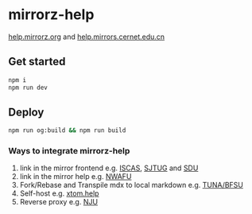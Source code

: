 # mirrorz-help

[help.mirrorz.org](https://help.mirrorz.org) and [help.mirrors.cernet.edu.cn](https://help.mirrors.cernet.edu.cn)

## Get started

```bash
npm i
npm run dev
```

## Deploy

```bash
npm run og:build && npm run build
```

### Ways to integrate mirrorz-help

1. link in the mirror frontend
   e.g. [ISCAS](https://mirror.iscas.ac.cn), [SJTUG](https://mirrors.sjtug.sjtu.edu.cn/) and [SDU](https://mirrors.sdu.edu.cn/index.html#/mirror)
2. link in the mirror help
   e.g. [NWAFU](https://mirrors.nwafu.edu.cn/help/local-repository/debian/)
3. Fork/Rebase and Transpile mdx to local markdown
   e.g. [TUNA/BFSU](https://github.com/tuna/mirrorz-help/blob/tuna/custom/tuna/transpile.sh)
4. Self-host
   e.g. [xtom.help](https://github.com/xtomcom/xtom.help)
5. Reverse proxy
   e.g. [NJU](https://mirror.nju.edu.cn/)
